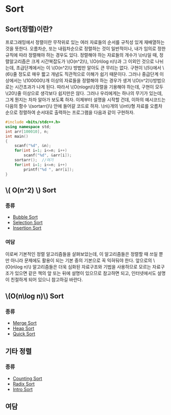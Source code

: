 # Sort

## Sort(정렬)이란?

프로그래밍에서 정렬이란 무작위로 있는 여러 자료들의 순서를 규칙성 있게 재배열하는 것을 뜻한다. 오름차순, 또는 내림차순으로 정렬하는 것이 일반적이나, 내가 임의로 정한 규칙에 따라 정렬해야 하는 경우도 있다. 정렬해야 하는 자료들의 개수가 \\(n\\)일 때, 정렬알고리즘은 크게 시간복잡도가 \\(O(n^2)\\), \\(O(n\log n)\\)과 그 이외인 것으로 나뉘는데, 초급단계에서는 이 \\(O(n^2)\\) 방법만 알아도 큰 무리는 없다. 구현이 \\(5\\)에서 \\(6\\)줄 정도로 매우 짧고 개념도 직관적으로 이해가 쉽기 때문이다. 그러나 중급단계 이상에서는 \\(100000\\)개 이상의 자료들을 정렬해야 하는 경우가 생겨 \\(O(n^2)\\)방법으로는 시간초과가 나게 된다. 따라서 \\(O(nlogn)\\)정렬을 기용해야 하는데, 구현이 모두 \\(20\\)줄 이상으로 생각보다 쉽지만은 않다. 그러나 우리에게는 하나의 무기가 있는데, 그게 뭔지는 차차 알아가 보도록 하자. 이제부터 설명을 시작할 건데, 이하의 예시코드는 다음의 함수 \\(sortarr()\\) 안에 들어갈 코드로 하자. \\(n\\)개의 \\(int\\)형 자료를 오름차순으로 정렬하여 순서대로 출력하는 프로그램을 다음과 같이 구현하자.

```c++
#include <bits/stdc++.h>
using namespace std;
int arr[100010], n;
int main()  
{
    scanf("%d", &n);
    for(int i=1; i<=n; i++)
        scanf("%d", &arr[i]);
    sortarr();  //여기
    for(int i=1; i<=n; i++)
        printf("%d ", arr[i]);
}
```

## \\( O(n^2) \\) Sort

### 종류

- [Bubble Sort](./sort/bubblesort.md)
- [Selection Sort](./sort/selectionsort.md)
- [Insertion Sort](./sort/insertionsort)

### 여담

이로써 기본적인 정렬 알고리즘들을 살펴보았는데, 이 알고리즘들은 정렬할 때 쓰일 뿐만 아니라 문제에도 활용이 되는 기본 중의 기본으로 꼭 익혀둬야 한다. 앞으로의 \\(O(n\log n)\\) 알고리즘들은 더욱 심화된 자료구조와 기법을 사용하므로 모르는 자료구조가 있으면 같은 책의 앞 또는 뒤에 설명이 있으므로 참고하면 되고, 인터넷에서도 설명이 친절하게 되어 있으니 참고하길 바란다.

## \\(O(n\log n)\\) Sort

### 종류

- [Merge Sort](./sort/mergesort)
- [Heap Sort](./sort/heapsort)
- [Quick Sort](./sort/quicksort)

## 기타 정렬

### 종류

- [Counting Sort](./sort/countingsort)
- [Radix Sort](./sort/radixsort)
- [Intro Sort](./sort/introsort)

## 여담

